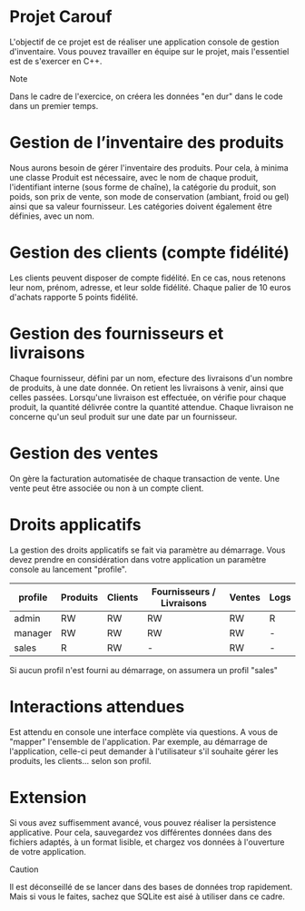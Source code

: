 # Projet Carouf

L'objectif de ce projet est de réaliser une application console de gestion d'inventaire.
Vous pouvez travailler en équipe sur le projet, mais l'essentiel est de s'exercer en C++.

> [!NOTE]
> Dans le cadre de l'exercice, on créera les données "en dur" dans le code dans un premier temps.

# Gestion de l’inventaire des produits

Nous aurons besoin de gérer l'inventaire des produits.
Pour cela, à minima une classe Produit est nécessaire, avec le nom de chaque produit, l'identifiant interne (sous forme de chaîne), la catégorie du produit, son poids, son prix de vente, son mode de conservation (ambiant, froid ou gel) ainsi que sa valeur fournisseur.
Les catégories doivent également être définies, avec un nom.

# Gestion des clients (compte fidélité)

Les clients peuvent disposer de compte fidélité. En ce cas, nous retenons leur nom, prénom, adresse, et leur solde fidélité. Chaque palier de 10 euros d'achats rapporte 5 points fidélité.

# Gestion des fournisseurs et livraisons

Chaque fournisseur, défini par un nom, efecture des livraisons d'un nombre de produits, à une date donnée.
On retient les livraisons à venir, ainsi que celles passées. Lorsqu'une livraison est effectuée, on vérifie pour chaque produit, la quantité délivrée contre la quantité attendue. Chaque livraison ne concerne qu'un seul produit sur une date par un fournisseur.

# Gestion des ventes

On gère la facturation automatisée de chaque transaction de vente. Une vente peut être associée ou non à un compte client.

# Droits applicatifs

La gestion des droits applicatifs se fait via paramètre au démarrage. Vous devez prendre en considération dans votre application un paramètre console au lancement "profile".

| profile | Produits | Clients | Fournisseurs / Livraisons | Ventes | Logs |
| ------- | -------- | ------- | ------------------------- | ------ | ---- |
| admin   | RW       | RW      | RW                        | RW     | R    |
| manager | RW       | RW      | RW                        | RW     | -    |
| sales   | R        | RW      | -                         | RW     | -    |

Si aucun profil n'est fourni au démarrage, on assumera un profil "sales"

# Interactions attendues

Est attendu en console une interface complète via questions. A vous de "mapper" l'ensemble de l'application. Par exemple, au démarrage de l'application, celle-ci peut demander à l'utilisateur s'il souhaite gérer les produits, les clients... selon son profil.

# Extension

Si vous avez suffisemment avancé, vous pouvez réaliser la persistence applicative. Pour cela, sauvegardez vos différentes données dans des fichiers adaptés, à un format lisible, et chargez vos données à l'ouverture de votre application.

> [!CAUTION]
> Il est déconseillé de se lancer dans des bases de données trop rapidement. Mais si vous le faites, sachez que SQLite est aisé à utiliser dans ce cadre.
